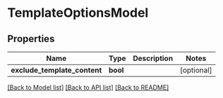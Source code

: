 # TemplateOptionsModel

## Properties
Name | Type | Description | Notes
------------ | ------------- | ------------- | -------------
**exclude_template_content** | **bool** |  | [optional] 

[[Back to Model list]](../README.md#documentation-for-models) [[Back to API list]](../README.md#documentation-for-api-endpoints) [[Back to README]](../README.md)


